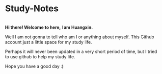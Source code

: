 # Study-Notes
<br>
<strong>Hi there! Welcome to here, I am Huangxin.</strong>    

Well I am not gonna to tell who am I or anything about myself. This Github account just a little space for my study life.    

Perhaps it will never been updated in a very short period of time, but I tried to use github to help my study life.    

Hope you have a good day :)    

